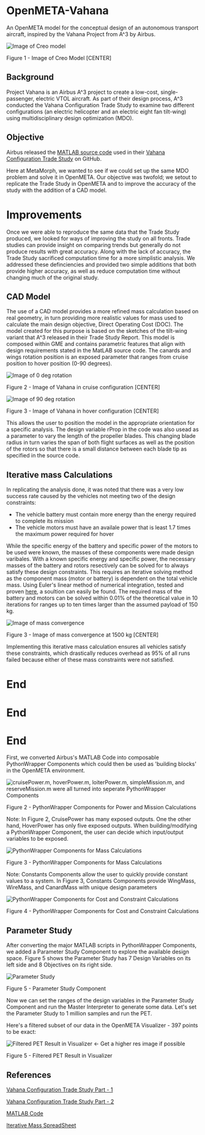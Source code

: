 # OpenMETA-Vahana
An OpenMETA model for the conceptual design of an autonomous transport aircraft, inspired by the Vahana Project from A^3 by Airbus.

![Image of Creo model](Vahana_V2.PNG "Image of Creo model")

Figure 1 - Image of Creo Model [CENTER]

## Background
Project Vahana is an Airbus A^3 project to create a low-cost, single-passenger, electric VTOL aircraft. As part of their design process, A^3 conducted the Vahana Configuration Trade Study to examine two different configurations (an electric helicopter and an electric eight fan tilt-wing) using multidisciplinary design optimization (MDO). 

## Objective
Airbus released the [MATLAB source code](https://github.com/VahanaOpenSource/vahanaTradeStudy) used in their [Vahana Configuration Trade Study](https://vahana.aero/vahana-configuration-trade-study-part-ii-1edcdac8ad93) on GitHub.

Here at MetaMorph, we wanted to see if we could set up the same MDO problem and solve it in OpenMETA.  Our objective was twofold; we setout to replicate the Trade Study in OpenMETA and to improve the accuracy of the study with the addition of a CAD model. 

# Improvements
Once we were able to reproduce the same data that the Trade Study produced, we looked for ways of improving the study on all fronts. Trade studies can provide insight on comparing trends but generally do not produce results with great accuracy. Along with the lack of accuracy, the Trade Study sacrificed computation time for a more simplistic analysis. We addressed these definciencies and provided two simple additions that both provide higher accuracy, as well as reduce computation time without changing much of the original study. 

## CAD Model
The use of a CAD model provides a more refined mass calculation based on real geometry, in turn providing more realistic values for mass used to calculate the main design objective, Direct Operating Cost (DOC). The model created for this purpose is based on the sketches of the tilt-wing variant that A^3 released in their Trade Study Report. This model is composed within GME and contains parametric features that align with design requirements stated in the MatLAB source code. The canards and wings rotation position is an exposed parameter that ranges from cruise position to hover position (0-90 degrees).

![Image of 0 deg rotation](Vahana_V2_0Deg.PNG "Image of Vahana in cruise configuration")

Figure 2 - Image of Vahana in cruise configuration [CENTER]

![Image of 90 deg rotation](Vahana_V2_90Deg.PNG "Image of Vahana in hover configuration")

Figure 3 - Image of Vahana in hover configuration [CENTER]

This allows the user to position the model in the appropriate orientation for a specific analysis. The design variable rProp in the code was also usead as a parameter to vary the length of the propeller blades. This changing blade radius in turn varies the span of both flight surfaces as well as the position of the rotors so that there is a small distance between each blade tip as specified in the source code.  

## Iterative mass Calculations
In replicating the analysis done, it was noted that there was a very low success rate caused by the vehicles not meeting two of the design constraints:

* The vehicle battery must contain more energy than the energy required to complete its mission 
* The vehicle motors must have an availale power that is least 1.7 times the maximum power required for hover

While the specific energy of the battery and specific power of the motors to be used were known, the masses of these components were made design varibales. With a known specific energy and specific power, the necessary masses of the battery and rotors resectively 
can be solved for to always satisfy these design constraints. This requires an iterative solving method as the component mass (motor or battery) is dependent on the total vehicle mass. Using Euler's linear method of numerical integration, tested and proven [here](https://docs.google.com/spreadsheets/d/170VYNoF4OTg8ZG605DoPC1EO5k4rxNIF8a00Ac6IGiI/edit?usp=sharing), a soultion can easily be found. The required mass of the battery and motors can be solved within 0.01% of the theoretical value in 10 iterations for ranges up to ten times larger than the assumed payload of 150 kg. 

![Image of mass convergence](mass_convergence.PNG "Mass convergence at 1500kg")

Figure 3 - Image of mass convergence at 1500 kg [CENTER]

Implementing this iterative mass calculation ensures all vehicles satisfy these constraints, which drastically reduces overhead as 95% of all runs failed because either of these mass constraints were not satisfied. 

# End
# End
# End

First, we converted Airbus's MATLAB Code into composable PythonWrapper Components which could then be used as 'building blocks' in the OpenMETA environment.


![cruisePower.m, hoverPower.m, loiterPower.m, simpleMission.m, and reserveMission.m were all turned into seperate PythonWrapper Components](Vahana_PET_Power.PNG)

Figure 2 - PythonWrapper Components for Power and Mission Calculations

Note: In Figure 2, CruisePower has many exposed outputs. One the other hand, HoverPower has only five exposed outputs. When building/modifying a PythonWrapper Component, the user can decide which input/output variables to be exposed.


![PythonWrapper Components for Mass Calculations](Vahana_PET_MassCalcs.PNG)

Figure 3 - PythonWrapper Components for Mass Calculations

Note: Constants Components allow the user to quickly provide constant values to a system. In Figure 3, Constants Components provide WingMass, WireMass, and CanardMass with unique design parameters

![PythonWrapper Components for Cost and Constraint Calculations](Vahana_PET_CostAndConstraints.PNG)

Figure 4 - PythonWrapper Components for Cost and Constraint Calculations

## Parameter Study
After converting the major MATLAB scripts in PythonWrapper Components, we added a Parameter Study Component to explore the available design space. Figure 5 shows the Parameter Study has 7 Design Variables on its left side and 8 Objectives on its right side.


![Parameter Study](Vahana_PET_ParameterStudy.PNG)

Figure 5 - Parameter Study Component




Now we can set the ranges of the design variables in the Parameter Study Component and run the Master Interpreter to generate some data. Let's set the Parameter Study to 1 million samples and run the PET.

Here's a filtered subset of our data in the OpenMETA Visualizer - 397 points to be exact:

![Filtered PET Result in Visualizer](1MilFilteredVisualizerResults.PNG) <- Get a higher res image if possible

Figure 5 - Filtered PET Result in Visualizer


## References
[Vahana Configuration Trade Study Part - 1](https://vahana.aero/vahana-configuration-trade-study-part-i-47729eed1cdf)

[Vahana Configuration Trade Study Part - 2](https://vahana.aero/vahana-configuration-trade-study-part-ii-1edcdac8ad93)

[MATLAB Code](https://github.com/VahanaOpenSource/vahanaTradeStudy)

[Iterative Mass SpreadSheet]()
